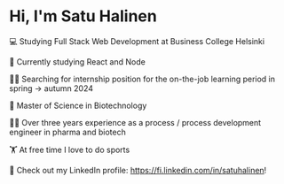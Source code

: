 # Hi, I'm Satu Halinen

💻 Studying Full Stack Web Development at Business College Helsinki

🎒 Currently studying React and Node

👩‍💻 Searching for internship position for the on-the-job learning period in spring -> autumn 2024

🧬 Master of Science in Biotechnology

👩‍🔬 Over three years experience as a process / process development engineer in pharma and biotech

🏋️ At free time I love to do sports

💬 Check out my LinkedIn profile: https://fi.linkedin.com/in/satuhalinen!
